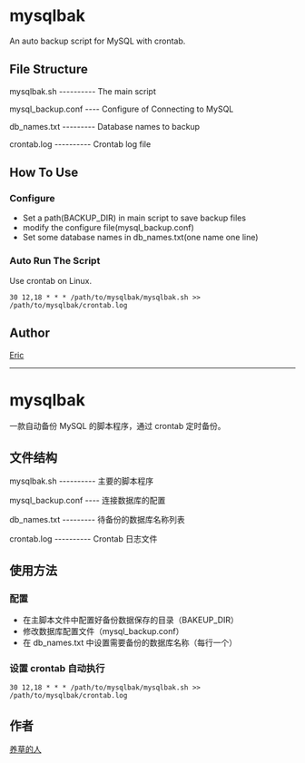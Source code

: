 # mysqlbak
An auto backup script for MySQL with crontab.

## File Structure

mysqlbak.sh ---------- The main script

mysql_backup.conf ---- Configure of Connecting to MySQL

db_names.txt --------- Database names to backup

crontab.log ---------- Crontab log file

## How To Use

### Configure

* Set a path(BACKUP_DIR) in main script to save backup files
* modify the configure file(mysql_backup.conf)
* Set some database names in db_names.txt(one name one line)

### Auto Run The Script

Use crontab on Linux.

`30 12,18 * * * /path/to/mysqlbak/mysqlbak.sh >> /path/to/mysqlbak/crontab.log`

## Author

[Eric](http://www.joycc.cn)

------------------

# mysqlbak
一款自动备份 MySQL 的脚本程序，通过 crontab 定时备份。

## 文件结构

mysqlbak.sh ---------- 主要的脚本程序

mysql_backup.conf ---- 连接数据库的配置

db_names.txt --------- 待备份的数据库名称列表

crontab.log ---------- Crontab 日志文件

## 使用方法

### 配置
* 在主脚本文件中配置好备份数据保存的目录（BAKEUP_DIR）
* 修改数据库配置文件（mysql_backup.conf）
* 在 db_names.txt 中设置需要备份的数据库名称（每行一个）

### 设置 crontab 自动执行
`30 12,18 * * * /path/to/mysqlbak/mysqlbak.sh >> /path/to/mysqlbak/crontab.log`

## 作者

[养草的人](http://www.joycc.cn)
